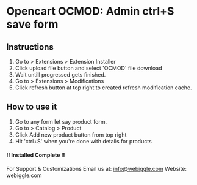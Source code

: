 # Opencart OCMOD: Admin ctrl+S save form

## Instructions
1. Go to > Extensions > Extension Installer
2. Click upload file button and select 'OCMOD' file download
3. Wait untill progressed gets finished.
4. Go to > Extensions > Modifications
5. Click refresh button at top right to created refresh modification cache.

## How to use it
1. Go to any form let say product form. 
2. Go to > Catalog > Product
3. Click Add new product button from top right
4. Hit 'ctrl+S' when you're done with details for products

#### !! Installed Complete !!

For Support & Customizations
Email us at: info@webiggle.com
Website: webiggle.com
